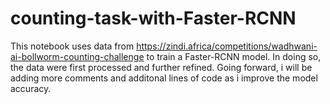 # counting-task-with-Faster-RCNN
This notebook uses data from https://zindi.africa/competitions/wadhwani-ai-bollworm-counting-challenge to train a Faster-RCNN model. In doing so, the data were first processed and further refined.
Going forward, i will be adding more comments and additonal lines of code as i improve the model accuracy.
